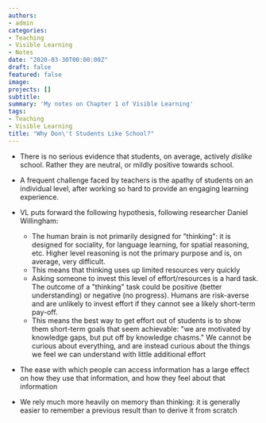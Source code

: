 ```yaml
---
authors:
- admin
categories:
- Teaching
- Visible Learning
- Notes
date: "2020-03-30T00:00:00Z"
draft: false
featured: false
image:
projects: []
subtitle: 
summary: 'My notes on Chapter 1 of Visible Learning'
tags:
- Teaching
- Visible Learning
title: "Why Don\'t Students Like School?"
---
```


- There is no serious evidence that students, on average, actively *dislike* school. Rather they are neutral, or mildly positive towards school.
- A frequent challenge faced by teachers is the apathy of students on an individual level, after working so hard to provide an engaging learning experience.
- VL puts forward the following hypothesis, following researcher Daniel Willingham:
  - The human brain is not primarily designed for "thinking": it is designed for sociality, for language learning, for spatial reasoning, etc. Higher level reasoning is not the primary purpose and is, on average, very difficult.
  - This means that thinking uses up limited resources very quickly
  - Asking someone to invest this level of effort/resources is a hard task. The outcome of a "thinking" task could be positive (better understanding) or negative (no progress). Humans are risk-averse and are unlikely to invest effort if they cannot see a likely short-term pay-off.
  - This means the best way to get effort out of students is to show them short-term goals that seem achievable: "we are motivated by knowledge gaps, but put off by knowledge chasms." We cannot be curious about everything, and are instead curious about the things we feel we can understand with little additional effort

- The ease with which people can access information has a large effect on how they use that information, and how they feel about that information
- We rely much more heavily on memory than thinking: it is generally easier to remember a previous result than to derive it from scratch